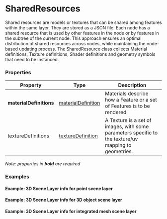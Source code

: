# SharedResources

Shared resources are models or textures that can be shared among features within the same layer. They are stored as a JSON file. Each node has a shared resource that is used by other features in the node or by features in the subtree of the current node. This approach ensures an optimal distribution of shared resources across nodes, while maintaining the node-based updating process. The SharedResource class collects Material definitions, Texture definitions, Shader definitions and geometry symbols that need to be instanced.

### Properties

| Property | Type | Description |
| --- | --- | --- |
| **materialDefinitions** | [materialDefinition](materialDefinition.md) | Materials describe how a Feature or a set of Features is to be rendered. |
| textureDefinitions | [textureDefinition](textureDefinition.md) | A Texture is a set of images, with some parameters specific to the texture/uv mapping to geometries. |

*Note: properties in **bold** are required*

### Examples 

#### Example: 3D Scene Layer info for point scene layer 

#### Example: 3D Scene Layer info for 3D object scene layer 

#### Example: 3D Scene Layer info for integrated mesh scene layer 


